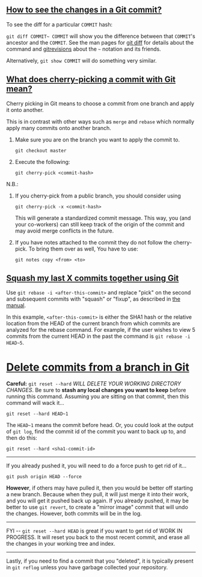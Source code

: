 ##  [How to see the changes in a Git commit?](https://stackoverflow.com/questions/17563726/how-to-see-the-changes-in-a-git-commit)
  
To see the diff for a particular  `COMMIT`  hash:

`git diff COMMIT~ COMMIT`  will show you the difference between that  `COMMIT`'s ancestor and the  `COMMIT`. See the man pages for  [git diff](http://jk.gs/git-diff.html)  for details about the command and  [gitrevisions](http://jk.gs/gitrevisions.html)  about the  `~`  notation and its friends.

Alternatively,  `git show COMMIT`  will do something very similar.

## [What does cherry-picking a commit with Git mean?](https://stackoverflow.com/questions/9339429/what-does-cherry-picking-a-commit-with-git-mean)

Cherry picking in Git means to choose a commit from one branch and apply it onto another.

This is in contrast with other ways such as  `merge`  and  `rebase`  which normally apply many commits onto another branch.

1.  Make sure you are on the branch you want to apply the commit to.
    
    ```
    git checkout master
    
    ```
    
2.  Execute the following:
    
    ```
    git cherry-pick <commit-hash>
    
    ```
    

N.B.:

1.  If you cherry-pick from a public branch, you should consider using
    
    ```
    git cherry-pick -x <commit-hash>
    
    ```
    
    This will generate a standardized commit message. This way, you (and your co-workers) can still keep track of the origin of the commit and may avoid merge conflicts in the future.
    
2.  If you have notes attached to the commit they do not follow the cherry-pick. To bring them over as well, You have to use:
    
    ```
    git notes copy <from> <to>
    ```

## [Squash my last X commits together using Git](https://stackoverflow.com/questions/5189560/squash-my-last-x-commits-together-using-git)

Use  `git rebase -i <after-this-commit>`  and replace "pick" on the second and subsequent commits with "squash" or "fixup", as described in  [the manual](http://git-scm.com/docs/git-rebase#_interactive_mode).

In this example,  `<after-this-commit>`  is either the SHA1 hash or the relative location from the HEAD of the current branch from which commits are analyzed for the rebase command. For example, if the user wishes to view 5 commits from the current HEAD in the past the command is  `git rebase -i HEAD~5`.

# [Delete commits from a branch in Git](https://stackoverflow.com/questions/1338728/delete-commits-from-a-branch-in-git)

**Careful:**  `git reset --hard`  _WILL DELETE YOUR WORKING DIRECTORY CHANGES_. Be sure to  **stash any local changes you want to keep**  before running this command.
Assuming you are sitting on that commit, then this command will wack it...
```
git reset --hard HEAD~1
```
The  `HEAD~1`  means the commit before head.
Or, you could look at the output of  `git log`, find the commit id of the commit you want to back up to, and then do this:
```
git reset --hard <sha1-commit-id>
```
----------
If you already pushed it, you will need to do a force push to get rid of it...
```
git push origin HEAD --force
```
**However**, if others may have pulled it, then you would be better off starting a new branch. Because when they pull, it will just merge it into their work, and you will get it pushed back up again.
If you already pushed, it may be better to use  `git revert`, to create a "mirror image" commit that will undo the changes. However, both commits will be in the log.

----------
FYI --  `git reset --hard HEAD`  is great if you want to get rid of WORK IN PROGRESS. It will reset you back to the most recent commit, and erase all the changes in your working tree and index.


----------

Lastly, if you need to find a commit that you "deleted", it is typically present in  `git reflog`  unless you have garbage collected your repository.